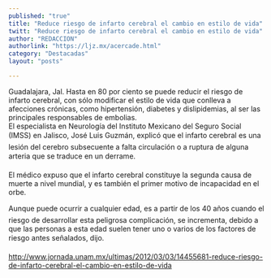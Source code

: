 ```yaml
---
published: "true"
title: "Reduce riesgo de infarto cerebral el cambio en estilo de vida"
twitt: "Reduce riesgo de infarto cerebral el cambio en estilo de vida"
author: "REDACCION"
authorlink: "https://ljz.mx/acercade.html"
category: "Destacadas"
layout: "posts"

---
```




Guadalajara, Jal. Hasta en 80 por ciento se puede reducir el riesgo de infarto cerebral, con sólo modificar el estilo de vida que conlleva a afecciones crónicas, como hipertensión, diabetes y dislipidemias, al ser las principales responsables de embolias.  
  El especialista en Neurología del Instituto Mexicano del Seguro Social (IMSS) en Jalisco, José Luis Guzmán, explicó que el infarto cerebral es una lesión del cerebro subsecuente a falta circulación o a ruptura de alguna arteria que se traduce en un derrame.



  El médico expuso que el infarto cerebral constituye la segunda causa de muerte a nivel mundial, y es también el primer motivo de incapacidad en el orbe.



  Aunque puede ocurrir a cualquier edad, es a partir de los 40 años cuando el riesgo de desarrollar esta peligrosa complicación, se incrementa, debido a que las personas a esta edad suelen tener uno o varios de los factores de riesgo antes señalados, dijo.



  http://www.jornada.unam.mx/ultimas/2012/03/03/14455681-reduce-riesgo-de-infarto-cerebral-el-cambio-en-estilo-de-vida

